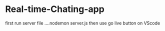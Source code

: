 ﻿# Real-time-Chating-app
first run server file
....nodemon server.js
then use go live button on VScode
